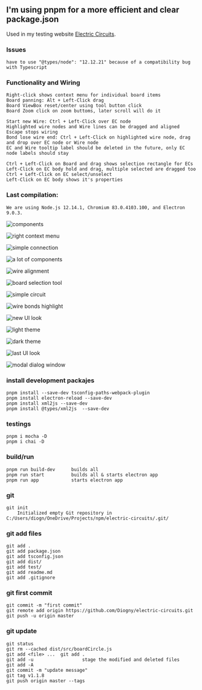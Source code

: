 
## I'm using pnpm for a more efficient and clear package.json

Used in my testing website [Electric Circuits](http://diogny.com/tests/circuits.php).

### Issues
	have to use "@types/node": "12.12.21" because of a compatibility bug with Typescript

### Functionality and Wiring

	Right-click shows context menu for individual board items
	Board panning: Alt + Left-Click drag
	Board ViewBox reset/center using tool button click
	Board Zoom click on zoom buttoms, later scroll will do it

	Start new Wire: Ctrl + Left-Click over EC node
	Highlighted wire nodes and Wire lines can be dragged and aligned
	Escape stops wiring
	Bond lose wire end: Ctrl + Left-Click on highlighted wire node, drag and drop over EC node or Wire node
	EC and Wire tooltip label should be deleted in the future, only EC node labels should stay
	
	Ctrl + Left-Click on Board and drag shows selection rectangle for ECs
	Left-Click on EC body hold and drag, multiple selected are dragged too
	Ctrl + Left-Click on EC select/unselect
	Left-Click on EC body shows it's properties
	


### Last compilation:
	We are using Node.js 12.14.1, Chromium 83.0.4103.100, and Electron 9.0.3.

![components](dist/img/img01.png)

![right context menu](dist/img/img02.png)

![simple connection](dist/img/img03.png)

![a lot of components](dist/img/img04.png)

![wire alignment](dist/img/img05.png)

![board selection tool](dist/img/img07.png)

![simple circuit](dist/img/img06.png)

![wire bonds highlight](dist/img/img08.png)

![new UI look](dist/img/img09.png)

![light theme](dist/img/img10.png)

![dark theme](dist/img/img11.png)

![last UI look](dist/img/img12.png)

![modal dialog window](dist/img/img13.png)

### install development packajes
	pnpm install --save-dev tsconfig-paths-webpack-plugin
	pnpm install electron-reload --save-dev
	pnpm install xml2js --save-dev
	pnpm install @types/xml2js  --save-dev

### testings
	pnpm i mocha -D
	pnpm i chai -D
	
### build/run
	pnpm run build-dev		builds all
	pnpm run start			builds all & starts electron app
	pnpm run app			starts electron app

### git
	git init
		Initialized empty Git repository in C:/Users/diogn/OneDrive/Projects/npm/electric-circuits/.git/

### git add files
	git add .
	git add package.json
	git add tsconfig.json
	git add dist/
	git add test/
	git add readme.md
	git add .gitignore
	

### git first commit
	git commit -m "first commit"
	git remote add origin https://github.com/Diogny/electric-circuits.git
	git push -u origin master

### git update
	git status
	git rm --cached dist/src/boardCircle.js
	git add <file> ...	git add .
	git add -u					stage the modified and deleted files
	git add -A
	git commit -m "update message"
	git tag v1.1.8
	git push origin master --tags

